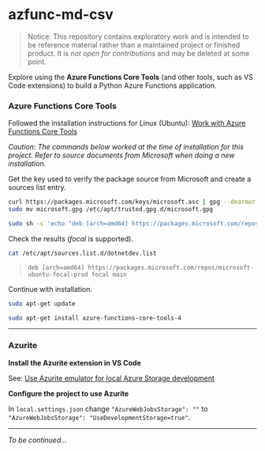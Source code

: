 # azfunc-md-csv

> Notice: This repository contains exploratory work and is intended to be reference material rather than a maintained project or finished product. It is *not open for contributions* and may be deleted at some point.

Explore using the **Azure Functions Core Tools** (and other tools, such as VS Code extensions) to build a Python Azure Functions application.

### Azure Functions Core Tools

Followed the installation instructions for Linux (Ubuntu): [Work with Azure Functions Core Tools](https://learn.microsoft.com/en-us/azure/azure-functions/functions-run-local?tabs=v4%2Clinux%2Cpython%2Cazurecli%2Cbash#install-the-azure-functions-core-tools)

*Caution: The commands below worked at the time of installation for this project. Refer to source documents from Microsoft when doing a new installation.*

Get the key used to verify the package source from Microsoft and create a sources list entry.

```bash
curl https://packages.microsoft.com/keys/microsoft.asc | gpg --dearmor > microsoft.gpg
sudo mv microsoft.gpg /etc/apt/trusted.gpg.d/microsoft.gpg

sudo sh -c 'echo "deb [arch=amd64] https://packages.microsoft.com/repos/microsoft-ubuntu-$(lsb_release -cs)-prod $(lsb_release -cs) main" > /etc/apt/sources.list.d/dotnetdev.list'
```

Check the results (*focal* is supported).
```bash
cat /etc/apt/sources.list.d/dotnetdev.list
```

> `deb [arch=amd64] https://packages.microsoft.com/repos/microsoft-ubuntu-focal-prod focal main`


Continue with installation.

```bash
sudo apt-get update

sudo apt-get install azure-functions-core-tools-4
```

---

### Azurite

**Install the Azurite extension in VS Code**

See: [Use Azurite emulator for local Azure Storage development](https://learn.microsoft.com/en-us/azure/storage/common/storage-use-azurite?tabs=visual-studio-code#install-azurite)


**Configure the project to use Azurite**

In `local.settings.json`
change `"AzureWebJobsStorage": ""` 
to `"AzureWebJobsStorage": "UseDevelopmentStorage=true"`.

---

*To be continued...*